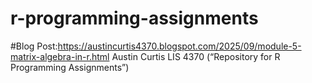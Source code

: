 # r-programming-assignments
#Blog Post:https://austincurtis4370.blogspot.com/2025/09/module-5-matrix-algebra-in-r.html
Austin Curtis
LIS 4370
(“Repository for R Programming Assignments”)
